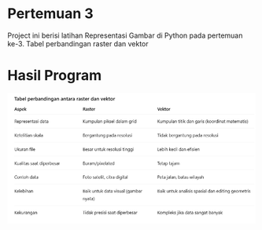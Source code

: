 # Pertemuan 3
Project ini berisi latihan Representasi Gambar di Python pada pertemuan ke-3.
Tabel perbandingan raster dan vektor

# Hasil Program
![Hasil Program](../screenshots/praktikum6.png)
